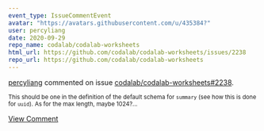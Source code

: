 ```yaml
---
event_type: IssueCommentEvent
avatar: "https://avatars.githubusercontent.com/u/435384?"
user: percyliang
date: 2020-09-29
repo_name: codalab/codalab-worksheets
html_url: https://github.com/codalab/codalab-worksheets/issues/2238
repo_url: https://github.com/codalab/codalab-worksheets
---
```


<a href='https://github.com/percyliang' target='_blank'>percyliang</a> commented on issue <a href='https://github.com/codalab/codalab-worksheets/issues/2238' target='_blank'>codalab/codalab-worksheets#2238</a>.

<small>This should be one in the definition of the default schema for `summary` (see how this is done for `uuid`).  As for the max length, maybe 1024?...</small>

<a href='https://github.com/codalab/codalab-worksheets/issues/2238' target='_blank'>View Comment</a>